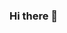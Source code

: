 ### Hi there 👋

<!--
**firulescu/firulescu** is a ✨ _special_ ✨ repository because its `README.md` (this file) appears on your GitHub profile.

Here are some ideas to get you started:

- 🔭 I’m currently working on .
- 🌱 I’m currently learning ...
- 👯 I’m looking to collaborate on ..
- 🤔 I’m looking for help with ..
- 💬 Ask me about ...
- 📫 How to reach me: ...
- 😄 Pronouns: ..
- ⚡ Fun fact: ..
-
